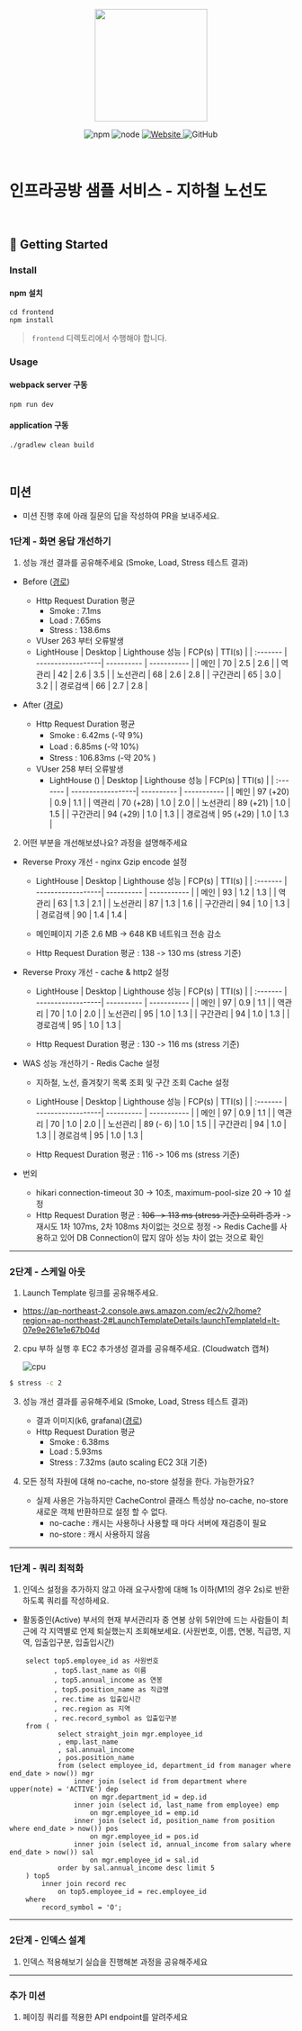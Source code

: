 <p align="center">
    <img width="200px;" src="https://raw.githubusercontent.com/woowacourse/atdd-subway-admin-frontend/master/images/main_logo.png"/>
</p>
<p align="center">
  <img alt="npm" src="https://img.shields.io/badge/npm-%3E%3D%205.5.0-blue">
  <img alt="node" src="https://img.shields.io/badge/node-%3E%3D%209.3.0-blue">
  <a href="https://edu.nextstep.camp/c/R89PYi5H" alt="nextstep atdd">
    <img alt="Website" src="https://img.shields.io/website?url=https%3A%2F%2Fedu.nextstep.camp%2Fc%2FR89PYi5H">
  </a>
  <img alt="GitHub" src="https://img.shields.io/github/license/next-step/atdd-subway-service">
</p>

<br>

# 인프라공방 샘플 서비스 - 지하철 노선도

<br>

## 🚀 Getting Started

### Install
#### npm 설치
```
cd frontend
npm install
```
> `frontend` 디렉토리에서 수행해야 합니다.

### Usage
#### webpack server 구동
```
npm run dev
```
#### application 구동
```
./gradlew clean build
```
<br>

## 미션

* 미션 진행 후에 아래 질문의 답을 작성하여 PR을 보내주세요.


### 1단계 - 화면 응답 개선하기
1. 성능 개선 결과를 공유해주세요 (Smoke, Load, Stress 테스트 결과)
- Before ([경로](/result/before))
    - Http Request Duration 평균
        - Smoke  : 7.1ms
        - Load   : 7.65ms
        - Stress : 138.6ms
    - VUser 263 부터 오류발생
    - LightHouse
         | Desktop  | Lighthouse 성능    | FCP(s) | TTI(s) |
         | :------- | ------------------| ---------- | ----------- |
         | 메인      | 70                | 2.5        | 2.6         |
         | 역관리     | 42                | 2.6       | 3.5         |
         | 노선관리   | 68                | 2.6        | 2.8         |
         | 구간관리   | 65                | 3.0        | 3.2         |
         | 경로검색   | 66                | 2.7        | 2.8        | 
      
- After ([경로](/result/after))
    - Http Request Duration 평균
        - Smoke  : 6.42ms (-약 9%)
        - Load   : 6.85ms (-약 10%)
        - Stress : 106.83ms (-약 20% )
    - VUser 258 부터 오류발생
        - LightHouse ()
          | Desktop  | Lighthouse 성능    | FCP(s) | TTI(s) |
          | :------- | ------------------| ---------- | ----------- |
          | 메인      | 97  (+20)         | 0.9        | 1.1         |
          | 역관리    | 70  (+28)          | 1.0        | 2.0         |
          | 노선관리   | 89  (+21)         | 1.0        | 1.5         |
          | 구간관리   | 94  (+29)          | 1.0        | 1.3         |
          | 경로검색   | 95  (+29)          | 1.0        | 1.3        |


2. 어떤 부분을 개선해보셨나요? 과정을 설명해주세요 

- Reverse Proxy 개선 - nginx Gzip encode 설정
    - LightHouse
      | Desktop  | Lighthouse 성능    | FCP(s) | TTI(s) |
      | :------- | ------------------| ---------- | ----------- |
      | 메인      | 93                | 1.2        | 1.3         |
      | 역관리     | 63               | 1.3        | 2.1         |
      | 노선관리   | 87                | 1.3        | 1.6         |
      | 구간관리   | 94                | 1.0        | 1.3         |
      | 경로검색   | 90                | 1.4        | 1.4        |

   - 메인페이지 기준 2.6 MB -> 648 KB 네트워크 전송 감소
   - Http Request Duration 평균 :  138 -> 130 ms (stress 기준)
    
- Reverse Proxy 개선 - cache & http2 설정
    - LightHouse
      | Desktop  | Lighthouse 성능    | FCP(s) | TTI(s) |
      | :------- | ------------------| ---------- | ----------- |
      | 메인      | 97                | 0.9        | 1.1         |
      | 역관리     | 70               | 1.0        | 2.0         |
      | 노선관리   | 95                | 1.0        | 1.3         |
      | 구간관리   | 94                | 1.0        | 1.3         |
      | 경로검색   | 95                | 1.0        | 1.3        |

  - Http Request Duration 평균 :  130 -> 116 ms (stress 기준)
    
- WAS 성능 개선하기 - Redis Cache 설정
    - 지하철, 노선, 즐겨찾기 목록 조회 및 구간 조회 Cache 설정
    - LightHouse
      | Desktop  | Lighthouse 성능    | FCP(s) | TTI(s) |
      | :------- | ------------------| ---------- | ----------- |
      | 메인      | 97                | 0.9        | 1.1         |
      | 역관리     | 70               | 1.0        | 2.0         |
      | 노선관리   | 89 (- 6)          | 1.0        | 1.5         |
      | 구간관리   | 94                | 1.0        | 1.3         |
      | 경로검색   | 95                | 1.0        | 1.3        | 

   - Http Request Duration 평균 :  116 -> 106 ms (stress 기준)
    
- 번외 
    - hikari connection-timeout 30 -> 10초, maximum-pool-size 20 -> 10 설정
    - Http Request Duration 평균 :  ~~106 -> 113 ms (stress 기준) 오히려 증가~~
      -> 재시도 1차 107ms, 2차 108ms 차이없는 것으로 정정
      -> Redis Cache를 사용하고 있어 DB Connection이 많지 않아 성능 차이 없는 것으로 확인
---

### 2단계 - 스케일 아웃

1. Launch Template 링크를 공유해주세요.
 - https://ap-northeast-2.console.aws.amazon.com/ec2/v2/home?region=ap-northeast-2#LaunchTemplateDetails:launchTemplateId=lt-07e9e261e1e67b04d

2. cpu 부하 실행 후 EC2 추가생성 결과를 공유해주세요. (Cloudwatch 캡쳐)
   
    ![cpu](/step2/cpu_stress_cloudwatch.png)
   
```sh
$ stress -c 2
```

3. 성능 개선 결과를 공유해주세요 (Smoke, Load, Stress 테스트 결과)
    - 결과 이미지(k6, grafana)([경로](/step/3))
    - Http Request Duration 평균
        - Smoke  : 6.38ms
        - Load   : 5.93ms 
        - Stress : 7.32ms (auto scaling EC2 3대 기준)
    
0. 모든 정적 자원에 대해 no-cache, no-store 설정을 한다. 가능한가요?
   - 실제 사용은 가능하지만 CacheControl 클래스 특성상 no-cache, no-store 새로운 객체 반환하므로 설정 할 수 없다. 
     - no-cache : 캐시는 사용하나 사용할 때 마다 서버에 재검증이 필요
     - no-store : 캐시 사용하지 않음

---

### 1단계 - 쿼리 최적화

1. 인덱스 설정을 추가하지 않고 아래 요구사항에 대해 1s 이하(M1의 경우 2s)로 반환하도록 쿼리를 작성하세요.

- 활동중인(Active) 부서의 현재 부서관리자 중 연봉 상위 5위안에 드는 사람들이 최근에 각 지역별로 언제 퇴실했는지 조회해보세요. (사원번호, 이름, 연봉, 직급명, 지역, 입출입구분, 입출입시간)

```
    select top5.employee_id as 사원번호
           , top5.last_name as 이름
           , top5.annual_income as 연봉
           , top5.position_name as 직급명
           , rec.time as 입출입시간
           , rec.region as 지역
           , rec.record_symbol as 입출입구분 
    from (                
            select straight_join mgr.employee_id
            , emp.last_name
            , sal.annual_income
            , pos.position_name 
            from (select employee_id, department_id from manager where end_date > now()) mgr
                inner join (select id from department where upper(note) = 'ACTIVE') dep 
                    on mgr.department_id = dep.id
                inner join (select id, last_name from employee) emp 
                    on mgr.employee_id = emp.id 
                inner join (select id, position_name from position where end_date > now()) pos 
                    on mgr.employee_id = pos.id
                inner join (select id, annual_income from salary where end_date > now()) sal 
                    on mgr.employee_id = sal.id
            order by sal.annual_income desc limit 5
    ) top5 
        inner join record rec 
            on top5.employee_id = rec.employee_id
    where
        record_symbol = 'O';
```

---

### 2단계 - 인덱스 설계

1. 인덱스 적용해보기 실습을 진행해본 과정을 공유해주세요

---

### 추가 미션

1. 페이징 쿼리를 적용한 API endpoint를 알려주세요
